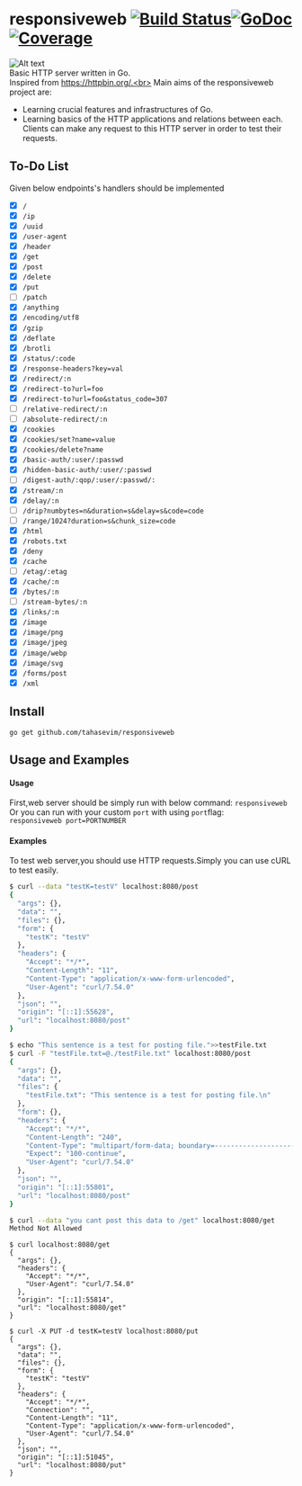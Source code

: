 
# responsiveweb [![Build Status](https://img.shields.io/badge/build-passing-brightgreen.svg)](https://travis-ci.org/tahasevim/responsiveweb)[![GoDoc](https://godoc.org/github.com/tahasevim/responsiveweb?status.svg)](https://godoc.org/github.com/tahasevim/responsiveweb)[![Coverage](https://img.shields.io/badge/coverage-85%25-orange.svg)](https://github.com/tahasevim/responsiveweb/tree/master/handlers)
![Alt text](https://image.ibb.co/k3oueG/gopherr.png)<br>
Basic HTTP server written in Go.<br>
Inspired from https://httpbin.org/.<br>
Main aims of the responsiveweb project are:<br>
  - Learning crucial features and infrastructures of Go.<br>
  - Learning basics of the HTTP applications and relations between each.<br>
Clients can make any request to this HTTP server in order to test their requests.
## To-Do List
Given below endpoints's handlers should be implemented<br>
- [x] `/`
- [x] `/ip`
- [x] `/uuid`
- [x] `/user-agent`
- [x] `/header` 
- [x] `/get` 
- [x] `/post` 
- [x] `/delete`
- [x] `/put` 
- [ ] `/patch` 
- [x] `/anything` 
- [x] `/encoding/utf8` 
- [x] `/gzip` 
- [x] `/deflate` 
- [x] `/brotli`
- [x] `/status/:code` 
- [x] `/response-headers?key=val` 
- [x] `/redirect/:n` 
- [x] `/redirect-to?url=foo`
- [x] `/redirect-to?url=foo&status_code=307` 
- [ ] `/relative-redirect/:n`
- [ ] `/absolute-redirect/:n` 
- [x] `/cookies` 
- [x] `/cookies/set?name=value`
- [x] `/cookies/delete?name`
- [x] `/basic-auth/:user/:passwd`
- [x] `/hidden-basic-auth/:user/:passwd`
- [ ] `/digest-auth/:qop/:user/:passwd/:`
- [x] `/stream/:n`
- [x] `/delay/:n`
- [ ] `/drip?numbytes=n&duration=s&delay=s&code=code`
- [ ] `/range/1024?duration=s&chunk_size=code`
- [x] `/html`
- [x] `/robots.txt`
- [x] `/deny`
- [x] `/cache` 
- [ ] `/etag/:etag` 
- [x] `/cache/:n`
- [x] `/bytes/:n`
- [ ] `/stream-bytes/:n` 
- [x] `/links/:n` 
- [x] `/image`
- [x] `/image/png`
- [x] `/image/jpeg`
- [x] `/image/webp`
- [x] `/image/svg`
- [x] `/forms/post`
- [x] `/xml`

## Install
`go get github.com/tahasevim/responsiveweb`
## Usage and Examples
#### Usage
First,web server should be simply run with below command:
`responsiveweb`<br>
Or you can run with your custom `port` with using `port`flag:<br>
`responsiveweb port=PORTNUMBER`
#### Examples
To test web server,you should use HTTP requests.Simply you can use cURL to test easily.<br>

```bash
$ curl --data "testK=testV" localhost:8080/post
{
  "args": {},
  "data": "",
  "files": {},
  "form": {
    "testK": "testV"
  },
  "headers": {
    "Accept": "*/*",
    "Content-Length": "11",
    "Content-Type": "application/x-www-form-urlencoded",
    "User-Agent": "curl/7.54.0"
  },
  "json": "",
  "origin": "[::1]:55628",
  "url": "localhost:8080/post"
}
```
```bash
$ echo "This sentence is a test for posting file.">>testFile.txt
$ curl -F "testFile.txt=@./testFile.txt" localhost:8080/post
{
  "args": {},
  "data": "",
  "files": {
    "testFile.txt": "This sentence is a test for posting file.\n"
  },
  "form": {},
  "headers": {
    "Accept": "*/*",
    "Content-Length": "240",
    "Content-Type": "multipart/form-data; boundary=------------------------c0cc45e9a422852d",
    "Expect": "100-continue",
    "User-Agent": "curl/7.54.0"
  },
  "json": "",
  "origin": "[::1]:55801",
  "url": "localhost:8080/post"
}
```
```bash
$ curl --data "you cant post this data to /get" localhost:8080/get
Method Not Allowed
```
```
$ curl localhost:8080/get
{
  "args": {},
  "headers": {
    "Accept": "*/*",
    "User-Agent": "curl/7.54.0"
  },
  "origin": "[::1]:55814",
  "url": "localhost:8080/get"
}

```
```
$ curl -X PUT -d testK=testV localhost:8080/put
{
  "args": {},
  "data": "",
  "files": {},
  "form": {
    "testK": "testV"
  },
  "headers": {
    "Accept": "*/*",
    "Connection": "",
    "Content-Length": "11",
    "Content-Type": "application/x-www-form-urlencoded",
    "User-Agent": "curl/7.54.0"
  },
  "json": "",
  "origin": "[::1]:51045",
  "url": "localhost:8080/put"
}
```
